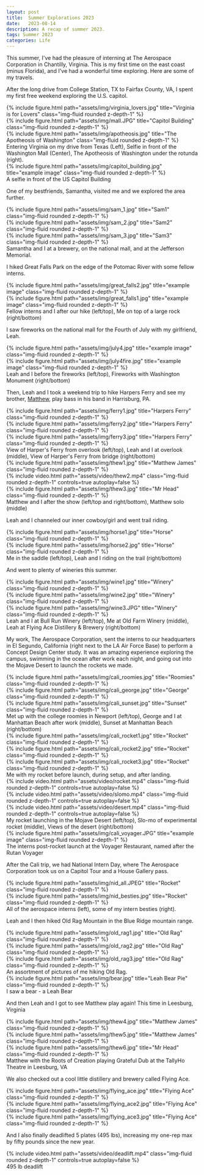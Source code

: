 ```yaml
---
layout: post
title:  Summer Explorations 2023
date:   2023-08-14
description: A recap of summer 2023.
tags: Summer 2023
categories: Life
---
```


This summer, I've had the pleasure of interning at The Aerospace Corporation in Chantilly, Virginia. This is my first time on the east coast (minus Florida), and I've had a wonderful time exploring. Here are some of my travels.

After the long drive from College Station, TX to Fairfax County, VA, I spent my first free weekend exploring the U.S. capitol.

<div class="row">
    <div class="col-sm mt-3 mt-md-0">
        {% include figure.html path="assets/img/virginia_lovers.jpg" title="Virginia is for Lovers" class="img-fluid rounded z-depth-1" %}
    </div>
    <div class="col-sm mt-3 mt-md-0">
        {% include figure.html path="assets/img/mall.JPG" title="Capitol Building" class="img-fluid rounded z-depth-1" %}
    </div>
    <div class="col-sm mt-3 mt-md-0">
        {% include figure.html path="assets/img/apotheosis.jpg" title="The Apotheosis of Washington" class="img-fluid rounded z-depth-1" %}
    </div>
</div>
<div class="caption">
    Entering Virginia on my drive from Texas (Left), Selfie in front of the Washington Mall (Center), The Apotheosis of Washington under the rotunda (right).
</div>
<div class="row">
    <div class="col-sm mt-3 mt-md-0">
        {% include figure.html path="assets/img/capitol_building.jpg" title="example image" class="img-fluid rounded z-depth-1" %}
    </div>
</div>

<div class="caption">
    A selfie in front of the US Capitol Building
</div>

One of my bestfriends, Samantha, visited me and we explored the area further.

<div class="row">
    <div class="col-sm mt-3 mt-md-0">
        {% include figure.html path="assets/img/sam_1.jpg" title="Sam1" class="img-fluid rounded z-depth-1" %}
    </div>
    <div class="col-sm mt-3 mt-md-0">
        {% include figure.html path="assets/img/sam_2.jpg" title="Sam2" class="img-fluid rounded z-depth-1" %}
    </div>
    <div class="col-sm mt-3 mt-md-0">
        {% include figure.html path="assets/img/sam_3.jpg" title="Sam3" class="img-fluid rounded z-depth-1" %}
    </div>
</div>
<div class="caption">
    Samantha and I at a brewery, on the national mall, and at the Jefferson Memorial.
</div>

I hiked Great Falls Park on the edge of the Potomac River with some fellow interns.

<div class="row justify-content-sm-center">
    <div class="col-sm-7 mt-3 mt-md-0">
        {% include figure.html path="assets/img/great_falls2.jpg" title="example image" class="img-fluid rounded z-depth-1" %}
    </div>
    <div class="col-sm-5 mt-3 mt-md-0">
        {% include figure.html path="assets/img/great_falls1.jpg" title="example image" class="img-fluid rounded z-depth-1" %}
    </div>
</div>

<div class="caption">
    Fellow interns and I after our hike (left/top), Me on top of a large rock (right/bottom)
</div>

I saw fireworks on the national mall for the Fourth of July with my girlfriend, Leah.

<div class="row justify-content-sm-center">
    <div class="col-sm-5 mt-3 mt-md-0">
        {% include figure.html path="assets/img/july4.jpg" title="example image" class="img-fluid rounded z-depth-1" %}
    </div>
    <div class="col-sm-7 mt-3 mt-md-0">
        {% include figure.html path="assets/img/july4fire.jpg" title="example image" class="img-fluid rounded z-depth-1" %}
    </div>
</div>

<div class="caption">
    Leah and I before the fireworks (left/top), Fireworks with Washington Monument (right/bottom)
</div>

Then, Leah and I took a weekend trip to hike Harpers Ferry and see my brother, [Matthew](www.mjbass.net), play bass in his band in Harrisburg, PA.

<div class="row">
    <div class="col-sm mt-3 mt-md-0">
        {% include figure.html path="assets/img/ferry1.jpg" title="Harpers Ferry" class="img-fluid rounded z-depth-1" %}
    </div>
    <div class="col-sm mt-3 mt-md-0">
        {% include figure.html path="assets/img/ferry2.jpg" title="Harpers Ferry" class="img-fluid rounded z-depth-1" %}
    </div>
    <div class="col-sm mt-3 mt-md-0">
        {% include figure.html path="assets/img/ferry3.jpg" title="Harpers Ferry" class="img-fluid rounded z-depth-1" %}
    </div>
</div>

<div class="caption">
    View of Harper's Ferry from overlook (left/top), Leah and I at overlook (middle), View of Harper's Ferry from bridge (right/bottom)
</div>

<div class="row">
    <div class="col-sm mt-3 mt-md-0">
        {% include figure.html path="assets/img/thew1.jpg" title="Matthew James" class="img-fluid rounded z-depth-1" %}
    </div>
    <div class="col-sm mt-3 mt-md-0">
        {% include video.html path="assets/video/thew2.mp4" class="img-fluid rounded z-depth-1" controls=true autoplay=false %}
    </div>
    <div class="col-sm mt-3 mt-md-0">
        {% include figure.html path="assets/img/thew3.jpg" title="Mr Head" class="img-fluid rounded z-depth-1" %}
    </div>
</div>

<div class="caption">
    Matthew and I after the show (left/top and right/bottom), Matthew solo (middle)
</div>

Leah and I channeled our inner cowboy/girl and went trail riding.

<div class="row justify-content-sm-center">
    <div class="col-sm-5 mt-3 mt-md-0">
        {% include figure.html path="assets/img/horse1.jpg" title="Horse" class="img-fluid rounded z-depth-1" %}
    </div>
    <div class="col-sm-7 mt-3 mt-md-0">
        {% include figure.html path="assets/img/horse2.jpg" title="Horse" class="img-fluid rounded z-depth-1" %}
    </div>
</div>

<div class="caption">
    Me in the saddle (left/top), Leah and I riding on the trail (right/bottom)
</div>

And went to plenty of wineries this summer.

<div class="row">
    <div class="col-sm mt-3 mt-md-0">
        {% include figure.html path="assets/img/wine1.jpg" title="Winery" class="img-fluid rounded z-depth-1" %}
    </div>
    <div class="col-sm mt-3 mt-md-0">
        {% include figure.html path="assets/img/wine2.jpg" title="Winery" class="img-fluid rounded z-depth-1" %}
    </div>
    <div class="col-sm mt-3 mt-md-0">
        {% include figure.html path="assets/img/wine3.JPG" title="Winery" class="img-fluid rounded z-depth-1" %}
    </div>
</div>

<div class="caption">
    Leah and I at Bull Run Winery (left/top), Me at Old Farm Winery (middle), Leah at Flying Ace Distillery & Brewery (right/bottom)
</div>

My work, The Aerospace Corporation, sent the interns to our headquarters in El Segundo, California (right next to the LA Air Force Base) to perform a Concept Design Center study. It was an amazing experience exploring the campus, swimming in the ocean after work each night, and going out into the Mojave Desert to launch the rockets we made.

<div class="row">
    <div class="col-sm mt-3 mt-md-0">
        {% include figure.html path="assets/img/cali_roomies.jpg" title="Roomies" class="img-fluid rounded z-depth-1" %}
    </div>
    <div class="col-sm mt-3 mt-md-0">
        {% include figure.html path="assets/img/cali_george.jpg" title="George" class="img-fluid rounded z-depth-1" %}
    </div>
    <div class="col-sm mt-3 mt-md-0">
        {% include figure.html path="assets/img/cali_sunset.jpg" title="Sunset" class="img-fluid rounded z-depth-1" %}
    </div>
</div>

<div class="caption">
    Met up with the college roomies in Newport (left/top), George and I at Manhattan Beach after work (middle), Sunset at Manhattan Beach (right/bottom)
</div>

<div class="row">
    <div class="col-sm mt-3 mt-md-0">
        {% include figure.html path="assets/img/cali_rocket1.jpg" title="Rocket" class="img-fluid rounded z-depth-1" %}
    </div>
    <div class="col-sm mt-3 mt-md-0">
        {% include figure.html path="assets/img/cali_rocket2.jpg" title="Rocket" class="img-fluid rounded z-depth-1" %}
    </div>
    <div class="col-sm mt-3 mt-md-0">
        {% include figure.html path="assets/img/cali_rocket3.jpg" title="Rocket" class="img-fluid rounded z-depth-1" %}
    </div>
</div>

<div class="caption">
    Me with my rocket before launch, during setup, and after landing.
</div>

<div class="row">
    <div class="col-sm mt-3 mt-md-0">
        {% include video.html path="assets/video/rocket.mp4" class="img-fluid rounded z-depth-1" controls=true autoplay=false %}
    </div>
    <div class="col-sm mt-3 mt-md-0">
        {% include video.html path="assets/video/slomo.mp4" class="img-fluid rounded z-depth-1" controls=true autoplay=false %}
    </div>
    <div class="col-sm mt-3 mt-md-0">
        {% include video.html path="assets/video/desert.mp4" class="img-fluid rounded z-depth-1" controls=true autoplay=false %}
    </div>
</div>

<div class="caption">
    My rocket launching in the Mojave Desert (left/top), Slo-mo of experimental rocket (middle), Views of the desert (right/bottom)
</div>

<div class="row">
    <div class="col-sm mt-3 mt-md-0">
        {% include figure.html path="assets/img/cali_voyager.JPG" title="example image" class="img-fluid rounded z-depth-1" %}
    </div>
</div>

<div class="caption">
    The interns post-rocket launch at the Voyager Restaurant, named after the Rutan Voyager
</div>

After the Cali trip, we had National Intern Day, where The Aerospace Corporation took us on a Capitol Tour and a House Gallery pass.

<div class="row">
    <div class="col-sm mt-3 mt-md-0">
        {% include figure.html path="assets/img/nid_all.JPEG" title="Rocket" class="img-fluid rounded z-depth-1" %}
    </div>
    <div class="col-sm mt-3 mt-md-0">
        {% include figure.html path="assets/img/nid_besties.jpg" title="Rocket" class="img-fluid rounded z-depth-1" %}
    </div>
</div>

<div class="caption">
    All of the aerospace interns (left), some of my intern besties (right).
</div>

Leah and I then hiked Old Rag Mountain in the Blue Ridge mountain range.

<div class="row">
    <div class="col-sm mt-3 mt-md-0">
        {% include figure.html path="assets/img/old_rag1.jpg" title="Old Rag" class="img-fluid rounded z-depth-1" %}
    </div>
    <div class="col-sm mt-3 mt-md-0">
        {% include figure.html path="assets/img/old_rag2.jpg" title="Old Rag" class="img-fluid rounded z-depth-1" %}
    </div>
    <div class="col-sm mt-3 mt-md-0">
        {% include figure.html path="assets/img/old_rag3.jpg" title="Old Rag" class="img-fluid rounded z-depth-1" %}
    </div>
</div>

<div class="caption">
    An assortment of pictures of me hiking Old Rag.
</div>

<div class="row">
    <div class="col-sm mt-3 mt-md-0">
        {% include figure.html path="assets/img/bear.jpg" title="Leah Bear Pie" class="img-fluid rounded z-depth-1" %}
    </div>
</div>

<div class="caption">
    I saw a bear - a Leah Bear
</div>

And then Leah and I got to see Matthew play again! This time in Leesburg, Virginia

<div class="row">
    <div class="col-sm mt-3 mt-md-0">
        {% include figure.html path="assets/img/thew4.jpg" title="Matthew James" class="img-fluid rounded z-depth-1" %}
    </div>
    <div class="col-sm mt-3 mt-md-0">
        {% include figure.html path="assets/img/thew5.jpg" title="Matthew James" class="img-fluid rounded z-depth-1" %}
    </div>
    <div class="col-sm mt-3 mt-md-0">
        {% include figure.html path="assets/img/thew6.jpg" title="Mr Head" class="img-fluid rounded z-depth-1" %}
    </div>
</div>

<div class="caption">
    Matthew with the Roots of Creation playing Grateful Dub at the TallyHo Theatre in Leesburg, VA
</div>

We also checked out a cool little distillery and brewery called Flying Ace.

<div class="row">
    <div class="col-sm mt-3 mt-md-0">
        {% include figure.html path="assets/img/flying_ace.jpg" title="Flying Ace" class="img-fluid rounded z-depth-1" %}
    </div>
    <div class="col-sm mt-3 mt-md-0">
        {% include figure.html path="assets/img/flying_ace2.jpg" title="Flying Ace" class="img-fluid rounded z-depth-1" %}
    </div>
    <div class="col-sm mt-3 mt-md-0">
        {% include figure.html path="assets/img/flying_ace3.jpg" title="Flying Ace" class="img-fluid rounded z-depth-1" %}
    </div>
</div>

And I also finally deadlifted 5 plates (495 lbs), increasing my one-rep max by fifty pounds since the new year.

<div class="col-sm mt-3 mt-md-0">
        {% include video.html path="assets/video/deadlift.mp4" class="img-fluid rounded z-depth-1" controls=true autoplay=false %}
    </div>

<div class="caption">
    495 lb deadlift
</div>
